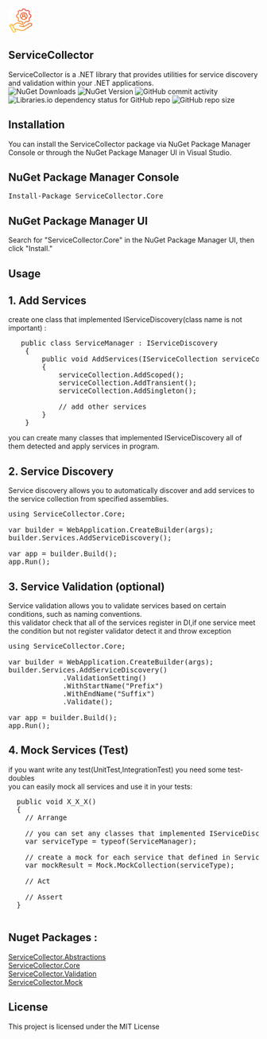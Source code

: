 <img alt="ServiceCollector" src="https://github.com/Ershad95/ServiceCollector/blob/master/ServiceCollector.Core/icon.png" style='Width:50px'/>

## ServiceCollector
ServiceCollector is a .NET library that provides utilities for service discovery and validation within your .NET applications.
<br>
<img alt="NuGet Downloads" src="https://img.shields.io/nuget/dt/ServiceCollector.Core">
<img alt="NuGet Version" src="https://img.shields.io/nuget/v/ServiceCollector.Core">
<img alt="GitHub commit activity" src="https://img.shields.io/github/commit-activity/m/ershad95/ServiceCollector">
<img alt="Libraries.io dependency status for GitHub repo" src="https://img.shields.io/librariesio/github/ershad95/ServiceCollector">
<img alt="GitHub repo size" src="https://img.shields.io/github/repo-size/ershad95/ServiceCollector">


## Installation
You can install the ServiceCollector package via NuGet Package Manager Console or through the NuGet Package Manager UI in Visual Studio.

## NuGet Package Manager Console
<pre>Install-Package ServiceCollector.Core</pre>
## NuGet Package Manager UI
Search for "ServiceCollector.Core" in the NuGet Package Manager UI, then click "Install."

## Usage

## 1. Add Services
create one class that implemented IServiceDiscovery(class name is not important) :

<pre>
   public class ServiceManager : IServiceDiscovery
    {
        public void AddServices(IServiceCollection serviceCollection)
        {
            serviceCollection.AddScoped<TransactionService>();
            serviceCollection.AddTransient<TransactionService>();
            serviceCollection.AddSingleton<TransactionService>();
              
            // add other services
        }
    }
</pre>
you can create many classes that implemented IServiceDiscovery all of them detected and apply services in program.

## 2. Service Discovery
Service discovery allows you to automatically discover and add services to the service collection from specified assemblies.
<pre>
using ServiceCollector.Core;

var builder = WebApplication.CreateBuilder(args);
builder.Services.AddServiceDiscovery();

var app = builder.Build();
app.Run();
</pre>

## 3. Service Validation (optional)
Service validation allows you to validate services based on certain conditions, such as naming conventions.
<br/>
this validator check that all of the services register in DI,if one service meet the condition but not register validator detect it and throw exception

<pre>
using ServiceCollector.Core;

var builder = WebApplication.CreateBuilder(args);
builder.Services.AddServiceDiscovery()
             .ValidationSetting()
             .WithStartName("Prefix")
             .WithEndName("Suffix")
             .Validate();

var app = builder.Build();
app.Run();
</pre>

## 4. Mock Services (Test)
if you want write any test(UnitTest,IntegrationTest) you need some test-doubles
<br>
you can easily mock all services and use it in your tests:
<pre>
  public void X_X_X()
  {
    // Arrange
  
    // you can set any classes that implemented IServiceDiscovery
    var serviceType = typeof(ServiceManager); 

    // create a mock for each service that defined in ServiceManager
    var mockResult = Mock.MockCollection(serviceType);
  
    // Act
  
    // Assert
  }
  
</pre>


## Nuget Packages : 
<a href="https://www.nuget.org/packages/ServiceCollector.Abstractions/">ServiceCollector.Abstractions</a>
<br>
<a href="https://www.nuget.org/packages/ServiceCollector.Core/">ServiceCollector.Core</a>
<br>
<a href="https://www.nuget.org/packages/ServiceCollector.Validation/">ServiceCollector.Validation</a>
<br>
<a href="https://www.nuget.org/packages/ServiceCollector.Mock/">ServiceCollector.Mock</a>

## License
This project is licensed under the MIT License
